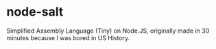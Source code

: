 # node-salt
Simplified Assembly Language (Tiny) on Node.JS, originally made in 30 minutes because I was bored in US History.
